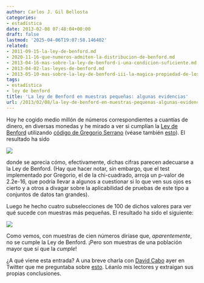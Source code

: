 ```yaml
---
author: Carlos J. Gil Bellosta
categories:
- estadística
date: 2013-02-08 07:48:04+00:00
draft: false
lastmod: '2025-04-06T19:07:58.146402'
related:
- 2011-09-15-la-ley-de-benford.md
- 2020-11-16-que-numeros-admiten-la-distribucion-de-benford.md
- 2013-04-16-mas-sobre-la-ley-de-benford-i-una-condicion-suficiente.md
- 2013-04-02-las-leyes-de-benford.md
- 2013-05-10-mas-sobre-la-ley-de-benford-iii-la-magica-propiedad-de-los-logaritmos-decimales.md
tags:
- estadística
- ley de benford
title: 'La ley de Benford en muestras pequeñas: algunas evidencias'
url: /2013/02/08/la-ley-de-benford-en-muestras-pequenas-algunas-evidencias/
---
```


Hoy he cogido medio millón de números correspondientes a cuantías de dinero, en diversas monedas y he mirado a ver si cumplían la [Ley de Benford](http://en.wikipedia.org/wiki/Benford%27s_law) utilizando [código de Gregorio Serrano](http://www.grserrano.es/wp/2010/11/ejemplo-r-ley-de-benford-en-las-elecciones-catalanas-2/) (véase también [esto](http://www.datanalytics.com/2011/09/15/la-ley-de-benford/)). El resultado ha sido

[![](/wp-uploads/2013/02/todos.png#center)
](/wp-uploads/2013/02/todos.png#center)

donde se aprecia cómo, efectivamente, dichas cifras parecen adecuarse a la Ley de Benford. (Hay que hacer notar, sin embargo, que el test implementado por Gregorio, el de la chi-cuadrado, arroja un p-valor de 2.2e-16, que podría llevar a algunos a cuestionar si lo que ven sus ojos es cierto y a otros a divagar sobre la aplicabilidad de pruebas de este tipo a conjuntos de datos tan grandes).

Luego he hecho cuatro subselecciones de 100 de dichos valores para ver qué sucede con muestras más pequeñas. El resultado ha sido el siguiente:

[![](/wp-uploads/2013/02/cien.png#center)
](/wp-uploads/2013/02/cien.png#center)

Como vemos, con muestras de cien números diríase que, _aparentemente_, no se cumple la Ley de Benford. ¡Pero son muestras de una población mayor que sí que la _cumple_!

¿A qué viene esta entrada? A una breve charla con [David Cabo](https://twitter.com/dcabo) ayer en Twitter que me preguntaba sobre [esto](http://cafematematico.com/2013/02/04/los-papeles-de-barcenas/). Léanlo mis lectores y extraigan sus propias conclusiones.